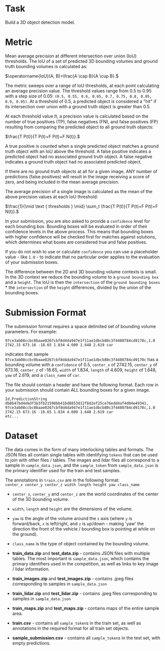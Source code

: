 # Task

Build a 3D object detection model.


# Metric

Mean average precision at different intersection over union (IoU) thresholds. The IoU of a set of predicted 3D bounding volumes and ground truth bounding volumes is calculated as:

$\operatorname{IoU}(A, B)=\frac{A \cap B}{A \cup B}.$

The metric sweeps over a range of IoU thresholds, at each point calculating an average precision value. The threshold values range from 0.5 to 0.95 with a step size of 0.05: `(0.5, 0.55, 0.6, 0.65, 0.7, 0.75, 0.8, 0.85, 0.9, 0.95)`. At a threshold of 0.5, a predicted object is considered a "hit" if its intersection over union with a ground truth object is greater than 0.5.

At each threshold value 𝑡t, a precision value is calculated based on the number of true positives (TP), false negatives (FN), and false positives (FP) resulting from comparing the predicted object to all ground truth objects:

$\frac{T P(t)}{T P(t)+F P(t)+F N(t)}.$

A true positive is counted when a single predicted object matches a ground truth object with an IoU above the threshold. A false positive indicates a predicted object had no associated ground truth object. A false negative indicates a ground truth object had no associated predicted object.

If there are no ground truth objects at all for a given image, ANY number of predictions (false positives) will result in the image receiving a score of zero, and being included in the mean average precision.

The average precision of a single image is calculated as the mean of the above precision values at each IoU threshold:

$\frac{1}{\mid \text { thresholds } \mid} \sum_t \frac{T P(t)}{T P(t)+F P(t)+F N(t)}.$

In your submission, you are also asked to provide a `confidence` level for each bounding box. Bounding boxes will be evaluated in order of their confidence levels in the above process. This means that bounding boxes with higher confidence will be checked first for matches against solutions, which determines what boxes are considered true and false positives.

If you do not wish to use or calculate `confidence` you can use a placeholder value - like `1.0` - to indicate that no particular order applies to the evaluation of your submission boxes.

The difference between the 2D and 3D bounding volume contexts is small. In the 3D context we reduce the bounding volume to a `ground bounding box` and a `height`. The IoU is then the `intersection` of the `ground bounding boxes` * the `intersection` of the `height` differences, divided by the union of the bounding boxes.

# Submission Format

The submission format requires a space delimited set of bounding volume parameters. For example:

`97ce3ab08ccbc0baae0267cbf8d4da947e1f11ae1dbcb80c3f4408784cd9170c,1.0 2742.15 673.16 -18.65 1.834 4.609 1.648 2.619 car`

indicates that sample `97ce3ab08ccbc0baae0267cbf8d4da947e1f11ae1dbcb80c3f4408784cd9170c` has a bounding volume with a `confidence` of 0.5, `center_x` of 2742.15, `center_y` of 673.16, `center_z` of -18.65, `width` of 1.834, `length` of 4.609, `height` of 1.648, `yaw` of 2.619, and a `class_name` of `car`.

The file should contain a header and have the following format. Each row in your submission should contain ALL bounding boxes for a given image.

```
Id,PredictionString
db8b47bd4ebdf3b3fb21598bb41bd8853d12f8d2ef25ce76edd4af4d04e49341,
97ce3ab08ccbc0baae0267cbf8d4da947e1f11ae1dbcb80c3f4408784cd9170c,1.0 2742.15 673.16 -18.65 1.834 4.609 1.648 2.619 car
etc...
```

# Dataset

The data comes in the form of many interlocking tables and formats. The JSON files all contain single tables with identifying `tokens` that can be used to join with other files / tables. The images and lidar files all correspond to a sample in `sample_data.json`, and the `sample_token` from `sample_data.json` is the primary identifier used for the train and test samples.

The annotations in `train.csv` are in the following format:\
`center_x center_y center_z width length height yaw class_name`

-   `center_x`, `center_y` and `center_z` are the world coordinates of the center of the 3D bounding volume.
-   `width`, `length` and `height` are the dimensions of the volume.
-   `yaw` is the angle of the volume around the `z` axis (where `y` is forward/back, `x` is left/right, and `z` is up/down - making 'yaw' the direction the front of the vehicle / bounding box is pointing at while on the ground).
-   `class_name` is the type of object contained by the bounding volume.

-   **train_data.zip** and **test_data.zip** - contains JSON files with multiple tables. The most important is `sample_data.json`, which contains the primary identifiers used in the competition, as well as links to key image / lidar information.
-   **train_images.zip** and **test_images.zip** - contains .jpeg files corresponding to samples in `sample_data.json`
-   **train_lidar.zip** and **test_lidar.zip** - contains .jpeg files corresponding to samples in `sample_data.json`
-   **train_maps.zip** and **test_maps.zip** - contains maps of the entire sample area.
-   **train.csv** - contains all `sample_token`s in the train set, as well as annotations in the required format for all train set objects.
-   **sample_submission.csv** - contains all `sample_token`s in the test set, with empty predictions.